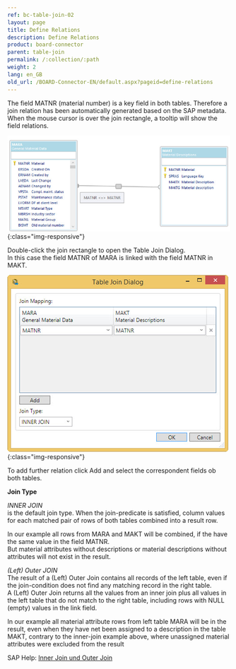 ```yaml
---
ref: bc-table-join-02
layout: page
title: Define Relations
description: Define Relations
product: board-connector
parent: table-join
permalink: /:collection/:path
weight: 2
lang: en_GB
old_url: /BOARD-Connector-EN/default.aspx?pageid=define-relations
---
```


The field MATNR (material number) is a key field in both tables. Therefore a join relation has been automatically generated based on the SAP metadata.<br>
When the mouse cursor is over the join rectangle, a tooltip will show the field relations.

![tj-2-tables-where](/img/content/tj-2-tables-where.jpg){:class="img-responsive"}

Double-click the join rectangle to open the Table Join Dialog. <br>
In this case the field MATNR of MARA is linked with the field MATNR in MAKT.

![tj-relation](/img/content/tj-relation.jpg){:class="img-responsive"}

To add further relation click Add and select the correspondent fields ob both tables. 

**Join Type**

*INNER JOIN*<br>
is the default join type.
When the join-predicate is satisfied, column values for each matched pair of rows of both tables combined into a result row.

In our example all rows from MARA and MAKT will be combined, if the have the same value in the field MATNR. <br> 
But material attributes without descriptions or material descriptions without attributes will not exist in the result. 

*(Left) Outer JOIN*<br>
The result of a (Left) Outer Join contains all records of the left table, even if the join-condition does not find any matching record in the right table.<br>
A (Left) Outer Join returns all the values from an inner join plus all values in the left table that do not match to the right table, including rows with NULL (empty) values in the link field.

In our example all material attribute rows from left table MARA will be in the result, even when they have net been assigned to a description in the table MAKT,
contrary to the inner-join example above, where unassigned material attributes were excluded from the result
 

SAP Help: [Inner Join und Outer Join](http://help.sap.com/saphelp_erp60_sp/helpdata/en/cf/21ec77446011d189700000e8322d00/content.htm)

